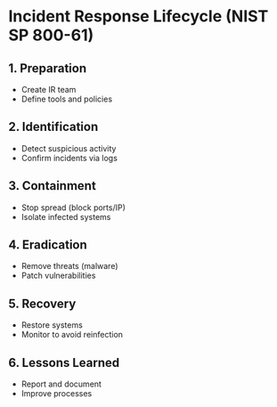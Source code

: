 # Incident Response Lifecycle (NIST SP 800-61)

## 1. Preparation
- Create IR team
- Define tools and policies

## 2. Identification
- Detect suspicious activity
- Confirm incidents via logs

## 3. Containment
- Stop spread (block ports/IP)
- Isolate infected systems

## 4. Eradication
- Remove threats (malware)
- Patch vulnerabilities

## 5. Recovery
- Restore systems
- Monitor to avoid reinfection

## 6. Lessons Learned
- Report and document
- Improve processes
